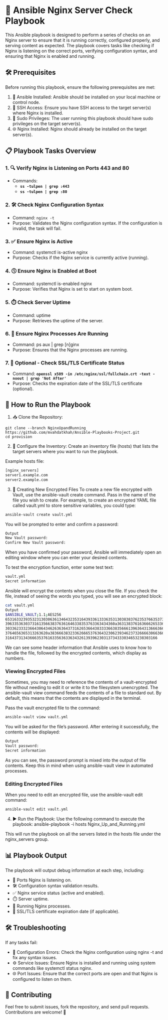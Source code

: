 
# 🚀 Ansible Nginx Server Check Playbook

This Ansible playbook is designed to perform a series of checks on an Nginx server to ensure that it is running correctly, configured properly, and serving content as expected. The playbook covers tasks like checking if Nginx is listening on the correct ports, verifying configuration syntax, and ensuring that Nginx is enabled and running.

## 🛠️ Prerequisites

Before running this playbook, ensure the following prerequisites are met:

1. 🔧 Ansible Installed: Ansible should be installed on your local machine or control node.
2. 🔑 SSH Access: Ensure you have SSH access to the target server(s) where Nginx is installed.
3. 🔐 Sudo Privileges: The user running this playbook should have sudo privileges on the target server(s).
4. 🌐 Nginx Installed: Nginx should already be installed on the target server(s).

## 📋 Playbook Tasks Overview
### 1. 🔍 Verify Nginx is Listening on Ports 443 and 80

- Commands:
  - **`ss -tulpen | grep :443`**
  - **`ss -tulpen | grep :80`**

### 2. 🛠️ Check Nginx Configuration Syntax
- Command: `nginx -t`
- Purpose: Validates the Nginx configuration syntax. If the configuration is invalid, the task will fail.

### 3. ✅ Ensure Nginx is Active
- Command: systemctl is-active nginx
- Purpose: Checks if the Nginx service is currently active (running).

### 4. 🕔 Ensure Nginx is Enabled at Boot
- Command: systemctl is-enabled nginx
- Purpose: Verifies that Nginx is set to start on system boot.

### 5. ⏱️ Check Server Uptime
- Command: uptime
- Purpose: Retrieves the uptime of the server.

### 6. 🧩 Ensure Nginx Processes Are Running
- Command: ps aux | grep [n]ginx
- Purpose: Ensures that the Nginx processes are running.

### 7. 🔐 Optional - Check SSL/TLS Certificate Status
- Command: **`openssl x509 -in /etc/nginx/ssl/fullchain.crt -text -noout | grep 'Not After'`**
- Purpose: Checks the expiration date of the SSL/TLS certificate (optional).

## 🚀 How to Run the Playbook
1. 📥 Clone the Repository:
```bahs
git clone --branch NginxUpandRunning https://github.com/mvahdatkhah/Ansible-Playbooks-Project.git
cd provision
```

2. 📝 Configure the Inventory: Create an inventory file (hosts) that lists the target servers where you want to run the playbook.

Example hosts file:
```bash
[nginx_servers]
server1.example.com
server2.example.com
```
3. 🔐 Creating New Encrypted Files
To create a new file encrypted with Vault, use the ansible-vault create command. Pass in the name of the file you wish to create. For example, to create an encrypted YAML file called vault.yml to store sensitive variables, you could type:
```bash
ansible-vault create vault.yml
```
You will be prompted to enter and confirm a password:

```bash
Output
New Vault password: 
Confirm New Vault password:
```

When you have confirmed your password, Ansible will immediately open an editing window where you can enter your desired contents.

To test the encryption function, enter some test text:
```bash
vault.yml
Secret information
```

Ansible will encrypt the contents when you close the file. If you check the file, instead of seeing the words you typed, you will see an encrypted block:
```bash
cat vault.yml
Output
$ANSIBLE_VAULT;1.1;AES256
65316332393532313030636134643235316439336133363531303838376235376635373430336333
3963353630373161356638376361646338353763363434360a363138376163666265336433633664
30336233323664306434626363643731626536643833336638356661396364313666366231616261
3764656365313263620a383666383233626665376364323062393462373266663066366536306163
31643731343666353761633563633634326139396230313734333034653238303166
```
We can see some header information that Ansible uses to know how to handle the file, followed by the encrypted contents, which display as numbers.

### Viewing Encrypted Files
Sometimes, you may need to reference the contents of a vault-encrypted file without needing to edit it or write it to the filesystem unencrypted. The ansible-vault view command feeds the contents of a file to standard out. By default, this means that the contents are displayed in the terminal.

Pass the vault encrypted file to the command:
```bash
ansible-vault view vault.yml
```
You will be asked for the file’s password. After entering it successfully, the contents will be displayed:

```bash
Output
Vault password:
Secret information
```
As you can see, the password prompt is mixed into the output of file contents. Keep this in mind when using ansible-vault view in automated processes.

### Editing Encrypted Files
When you need to edit an encrypted file, use the ansible-vault edit command:

```bash
ansible-vault edit vault.yml
```
4. ▶️ Run the Playbook: Use the following command to execute the playbook:
ansible-playbook -i hosts Nginx_Up_and_Running.yml

This will run the playbook on all the servers listed in the hosts file under the nginx_servers group.

## 📊 Playbook Output
The playbook will output debug information at each step, including:

- 📡 Ports Nginx is listening on.
- 🛠️ Configuration syntax validation results.
- ✅ Nginx service status (active and enabled).
- ⏱️ Server uptime.
- 🧩 Running Nginx processes.
- 🔐 SSL/TLS certificate expiration date (if applicable).

## 🛠️ Troubleshooting
If any tasks fail:

- 📝 Configuration Errors: Check the Nginx configuration using nginx -t and fix any syntax issues.
- ⚙️ Service Issues: Ensure Nginx is installed and running using system commands like systemctl status nginx.
- 🌐 Port Issues: Ensure that the correct ports are open and that Nginx is configured to listen on them.

## 🤝 Contributing
Feel free to submit issues, fork the repository, and send pull requests. Contributions are welcome! 🎉
